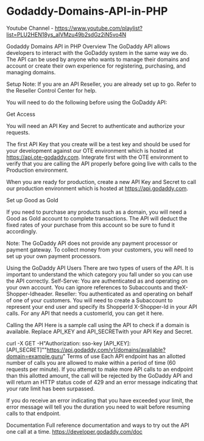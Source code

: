 # Godaddy-Domains-API-in-PHP

Youtube Channel - https://www.youtube.com/playlist?list=PLU2HEN18ys_aIVMzu49b2sdGz2iN5vo4N

Godaddy Domains API in PHP
Overview
The GoDaddy API allows developers to interact with the GoDaddy system in the same way we do. The API can be used by anyone who wants to manage their domains and account or create their own experience for registering, purchasing, and managing domains.

Setup
Note: If you are an API Reseller, you are already set up to go. Refer to the Reseller Control Center for help.

You will need to do the following before using the GoDaddy API:

Get Access

You will need an API Key and Secret to authenticate and authorize your requests.

The first API Key that you create will be a test key and should be used for your development against our OTE environment which is hosted at https://api.ote-godaddy.com. Integrate first with the OTE environment to verify that you are calling the API properly before going live with calls to the Production environment.

When you are ready for production, create a new API Key and Secret to call our production environment which is hosted at https://api.godaddy.com.

Set up Good as Gold

If you need to purchase any products such as a domain, you will need a Good as Gold account to complete transactions. The API will deduct the fixed rates of your purchase from this account so be sure to fund it accordingly.

Note: The GoDaddy API does not provide any payment processor or payment gateway. To collect money from your customers, you will need to set up your own payment processors.

Using the GoDaddy API
Users
There are two types of users of the API. It is important to understand the which category you fall under so you can use the API correctly.
Self-Serve: You are authenticated as and operating on your own account. You can ignore references to Subaccounts and theX-Shopper-Idheader.
Reseller: You authenticated as and operating on behalf of one of your customers. You will need to create a Subaccount to represent your end user and specify its ShopperId X-Shopper-Id in your API calls.
For any API that needs a customerId, you can get it here.

Calling the API
Here is a sample call using the API to check if a domain is available. Replace API_KEY and API_SECRETwith your API Key and Secret.

curl -X GET -H"Authorization: sso-key [API_KEY]:[API_SECRET]""https://api.godaddy.com/v1/domains/available?domain=example.guru"
Terms of use
Each API endpoint has an allotted number of calls you are allowed to make within a period of time (60 requests per minute). If you attempt to make more API calls to an endpoint than this allotted amount, the call will be rejected by the GoDaddy API and will return an HTTP status code of 429 and an error message indicating that your rate limit has been surpassed.

If you do receive an error indicating that you have exceeded your limit, the error message will tell you the duration you need to wait before resuming calls to that endpoint.

Documentation
Full reference documentation and ways to try out the API one call at a time.
https://developer.godaddy.com/doc
